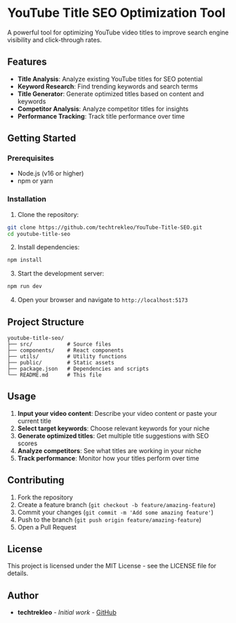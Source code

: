 # YouTube Title SEO Optimization Tool

A powerful tool for optimizing YouTube video titles to improve search engine visibility and click-through rates.

## Features

- **Title Analysis**: Analyze existing YouTube titles for SEO potential
- **Keyword Research**: Find trending keywords and search terms
- **Title Generator**: Generate optimized titles based on content and keywords
- **Competitor Analysis**: Analyze competitor titles for insights
- **Performance Tracking**: Track title performance over time

## Getting Started

### Prerequisites

- Node.js (v16 or higher)
- npm or yarn

### Installation

1. Clone the repository:
```bash
git clone https://github.com/techtrekleo/YouTube-Title-SEO.git
cd youtube-title-seo
```

2. Install dependencies:
```bash
npm install
```

3. Start the development server:
```bash
npm run dev
```

4. Open your browser and navigate to `http://localhost:5173`

## Project Structure

```
youtube-title-seo/
├── src/           # Source files
├── components/    # React components
├── utils/         # Utility functions
├── public/        # Static assets
├── package.json   # Dependencies and scripts
└── README.md      # This file
```

## Usage

1. **Input your video content**: Describe your video content or paste your current title
2. **Select target keywords**: Choose relevant keywords for your niche
3. **Generate optimized titles**: Get multiple title suggestions with SEO scores
4. **Analyze competitors**: See what titles are working in your niche
5. **Track performance**: Monitor how your titles perform over time

## Contributing

1. Fork the repository
2. Create a feature branch (`git checkout -b feature/amazing-feature`)
3. Commit your changes (`git commit -m 'Add some amazing feature'`)
4. Push to the branch (`git push origin feature/amazing-feature`)
5. Open a Pull Request

## License

This project is licensed under the MIT License - see the LICENSE file for details.

## Author

- **techtrekleo** - *Initial work* - [GitHub](https://github.com/techtrekleo)


